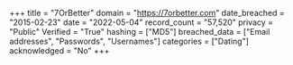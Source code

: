 +++
title = "7OrBetter"
domain = "https://7orbetter.com"
date_breached = "2015-02-23"
date = "2022-05-04"
record_count = "57,520"
privacy = "Public"
Verified = "True"
hashing = ["MD5"]
breached_data = ["Email addresses", "Passwords", "Usernames"]
categories = ["Dating"]
acknowledged = "No"
+++
